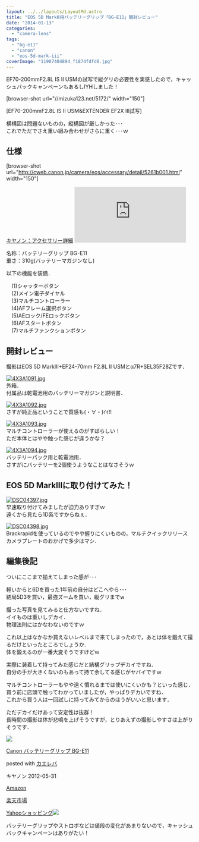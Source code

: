 ```yaml
---
layout: ../../layouts/LayoutMd.astro
title: "EOS 5D MarkⅢ用バッテリーグリップ「BG-E11」開封レビュー"
date: "2014-01-13"
categories: 
  - "camera-lens"
tags: 
  - "bg-e11"
  - "canon"
  - "eos-5d-mark-iii"
coverImage: "11907404894_f1874fdfd0.jpg"
---
```


EF70-200mmF2.8L IS II USMの試写で縦グリの必要性を実感したので，キャッシュバックキャンペーンもあるしIYHしました！

\[browser-shot url="//mizuka123.net/5172/" width="150"\]

[EF70-200mmF2.8L IS II USM&EXTENDER EF2X III試写]

横構図は問題ないものの，縦構図が厳しかった･･･  
これでただでさえ重い組み合わせがさらに重く･･･ｗ

## 仕様

\[browser-shot url="http://cweb.canon.jp/camera/eos/accessary/detail/5261b001.html" width="150"\]

[キヤノン：アクセサリー詳細](http://cweb.canon.jp/camera/eos/accessary/detail/5261b001.html) [![](http://b.hatena.ne.jp/entry/image/http://cweb.canon.jp/camera/eos/accessary/detail/5261b001.html)](http://b.hatena.ne.jp/entry/http://cweb.canon.jp/camera/eos/accessary/detail/5261b001.html)

名称：バッテリーグリップ BG-E11  
重さ：310g(バッテリーマガジンなし)

以下の機能を装備．

　(1)シャッターボタン  
　(2)メイン電子ダイヤル  
　(3)マルチコントローラー  
　(4)AFフレーム選択ボタン  
　(5)AEロック/FEロックボタン  
　(6)AFスタートボタン  
　(7)マルチファンクションボタン

## 開封レビュー

撮影はEOS 5D MarkⅢ+EF24-70mm F2.8L II USMとα7R+SEL35F28Zです．

[![4X3A1091.jpg](/archive/images/11907814186_c5a0b2ba78_b.jpg)](http://www.flickr.com/photos/67522130@N08/11907814186/ "4X3A1091.jpg")  
外箱．  
付属品は乾電池用のバッテリーマガジンと説明書．

[![4X3A1092.jpg](/archive/images/11907393554_c87c82eafa_b.jpg)](http://www.flickr.com/photos/67522130@N08/11907393554/ "4X3A1092.jpg")  
さすが純正品ということで質感も(・∀・)ｲｲ!!

[![4X3A1093.jpg](/archive/images/11907820966_6bde6e2abb_b.jpg)](http://www.flickr.com/photos/67522130@N08/11907820966/ "4X3A1093.jpg")  
マルチコントローラーが使えるのがすばらしい！  
ただ本体とはやや触った感じが違うかな？

[![4X3A1094.jpg](/archive/images/11907400604_29df1dc32d_b.jpg)](http://www.flickr.com/photos/67522130@N08/11907400604/ "4X3A1094.jpg")  
バッテリーパック用と乾電池用．  
さすがにバッテリーを2個使うようなことはなさそうｗ

## EOS 5D MarkⅢに取り付けてみた！

[![DSC04397.jpg](/archive/images/11907404894_f1874fdfd0_b.jpg)](http://www.flickr.com/photos/67522130@N08/11907404894/ "DSC04397.jpg")  
早速取り付けてみましたが迫力ありすぎｗ  
遠くから見たら1D系ですからねぇ．

[![DSC04398.jpg](/archive/images/11907242973_8c67f322e6_b.jpg)](http://www.flickr.com/photos/67522130@N08/11907242973/ "DSC04398.jpg")  
Brackrapidを使っているのでやや握りにくいものの，マルチクイックリリース カメラプレートのおかげで多少はマシ．

## 編集後記

ついにここまで揃えてしまった感が･･･

軽いからと6Dを買った1年前の自分はどこへやら･･･  
結局5D3を買い，最強ズームを買い，縦グリまでw

撮った写真を見てみると仕方ないですね．  
イイものは重いしデカイ．  
物理法則にはかなわないのですｗ

これ以上はなかなか買えないレベルまで来てしまったので，あとは体を鍛えて撮るだけといったところでしょうか．  
体を鍛えるのが一番大変そうですけどｗ

実際に装着して持ってみた感じだと結構グリップデカイですね．  
自分の手が大きくないのもあって持て余してる感じがヤバイですｗ

マルチコントローラーもやや遠く慣れるまでは使いにくいかも？といった感じ．  
買う前に店頭で触ってわかっていましたが，やっぱりデカいですね．  
これから買う人は一回試しに持ってみてからのほうがいいと思います．

ただデカイだけあって安定性は抜群！  
長時間の撮影は体が悲鳴を上げそうですが，とりあえずの撮影しやすさは上がりそうです．

[![](/archive/images/51cNp9CWf6L._SL160_.jpg)](https://www.amazon.co.jp/exec/obidos/ASIN/B007G3SX7Q/mizuka123-22/ref=nosim/)

[Canon バッテリーグリップ BG-E11](https://www.amazon.co.jp/exec/obidos/ASIN/B007G3SX7Q/mizuka123-22/ref=nosim/)

posted with [カエレバ](http://kaereba.com)

キヤノン 2012-05-31

[Amazon](http://www.amazon.co.jp/gp/search?keywords=BG-E11&__mk_ja_JP=%83J%83%5E%83J%83i&tag=mizuka123-22 "アマゾン")

[楽天市場](http://hb.afl.rakuten.co.jp/hgc/032b53ee.4b34c5ee.0f4a541e.f440145e/?pc=http%3A%2F%2Fsearch.rakuten.co.jp%2Fsearch%2Fmall%2FBG-E11%2F-%2Ff.1-p.1-s.1-sf.0-st.A-v.2%3Fx%3D0%26scid%3Daf_ich_link_urltxt%26m%3Dhttp%3A%2F%2Fm.rakuten.co.jp%2F "楽天市場")

[Yahooショッピング![](//ad.jp.ap.valuecommerce.com/servlet/gifbanner?sid=3066752&pid=881990642)](//ck.jp.ap.valuecommerce.com/servlet/referral?sid=3066752&pid=881990642&vc_url=http%3A%2F%2Fshopping.search.yahoo.co.jp%2Fsearch%3FuIv%3Don%26ei%3DUTF-8%26tab_ex%3Dcommerce%26slider%3D0%26va%3DBG-E11 "Yahooショッピング")

バッテリーグリップやストロボなどは値段の変化があまりないので，キャッシュバックキャンペーンはありがたい！
